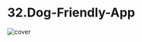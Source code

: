 # 32.Dog-Friendly-App

![cover](https://user-images.githubusercontent.com/74714313/162933820-d1d21724-1f4e-478e-b013-7f3f4450f0dd.png)
